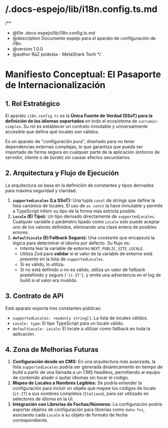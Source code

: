 # /.docs-espejo/lib/i18n.config.ts.md
/**
 * @file .docs-espejo/lib/i18n.config.ts.md
 * @description Documento espejo para el aparato de configuración de i18n.
 * @version 1.0.0
 * @author RaZ podesta - MetaShark Tech
 */

# Manifiesto Conceptual: El Pasaporte de Internacionalización

## 1. Rol Estratégico

El aparato `i18n.config.ts` es la **Única Fuente de Verdad (SSoT) para la definición de los idiomas soportados** en todo el ecosistema de `curcumin-simplex`. Su rol es establecer un contrato inmutable y universalmente accesible que defina qué locales son válidos.

Es un aparato de "configuración pura", diseñado para no tener dependencias externas complejas, lo que garantiza que pueda ser importado de forma segura en cualquier parte de la aplicación (entorno de servidor, cliente o de borde) sin causar efectos secundarios.

## 2. Arquitectura y Flujo de Ejecución

La arquitectura se basa en la definición de constantes y tipos derivados para máxima seguridad y claridad.

1.  **`supportedLocales` (La SSoT):** Una tupla `const` de strings que define la lista canónica de locales. El uso de `as const` la hace inmutable y permite a TypeScript inferir su tipo de la forma más estricta posible.
2.  **`Locale` (El Tipo):** Un tipo derivado directamente de `supportedLocales`. Cualquier variable o parámetro tipado como `Locale` solo puede aceptar uno de los valores definidos, eliminando una clase entera de posibles errores.
3.  **`defaultLocale` (El Fallback Seguro):** Una constante que encapsula la lógica para determinar el idioma por defecto. Su flujo es:
    *   Intenta leer la variable de entorno `NEXT_PUBLIC_SITE_LOCALE`.
    *   Utiliza Zod para **validar** si el valor de la variable de entorno está presente en la lista de `supportedLocales`.
    *   Si es válido, lo utiliza.
    *   Si no está definido o no es válido, utiliza un valor de fallback predefinido y seguro (`'it-IT'`), y emite una advertencia en el log de build si el valor era inválido.

## 3. Contrato de API

Este aparato exporta tres constantes públicas:

*   `supportedLocales: readonly string[]`: La lista de locales válidos.
*   `Locale: type`: El tipo TypeScript para un locale válido.
*   `defaultLocale: Locale`: El locale a utilizar como fallback en toda la aplicación.

## 4. Zona de Melhorias Futuras

1.  **Configuración desde un CMS:** En una arquitectura más avanzada, la lista `supportedLocales` podría ser generada dinámicamente en tiempo de build a partir de una llamada a un CMS headless, permitiendo al equipo de contenido añadir o quitar idiomas sin tocar el código.
2.  **Mapeo de Locales a Nombres Legibles:** Se podría extender la configuración para incluir un objeto que mapee los códigos de locale (`it-IT`) a sus nombres completos (`Italiano`), para ser utilizado en selectores de idioma en la UI.
3.  **Integración con Librerías de Fechas/Números:** La configuración podría exportar objetos de configuración para librerías como `date-fns`, asociando cada `Locale` a su objeto de formato de fecha correspondiente.